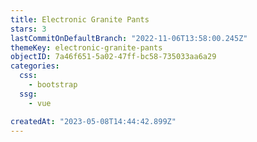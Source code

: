 ```yaml
---
title: Electronic Granite Pants
stars: 3
lastCommitOnDefaultBranch: "2022-11-06T13:58:00.245Z"
themeKey: electronic-granite-pants
objectID: 7a46f651-5a02-47ff-bc58-735033aa6a29
categories:
  css:
    - bootstrap
  ssg:
    - vue

createdAt: "2023-05-08T14:44:42.899Z"
---
```


